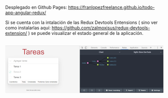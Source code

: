 Desplegado en Github Pages:
  https://franlopezfreelance.github.io/todo-app-angular-redux/

Si se cuenta con la intalación de las Redux Devtools Entensions ( sino ver como instalarlas aquí: https://github.com/zalmoxisus/redux-devtools-extension/ ) se puede visualizar el estado general de la aplicación.

<br />

<img src="https://github.com/FranLopezFreelance/todo-app-angular-redux/blob/master/src/assets/tareas-redux.png" />
